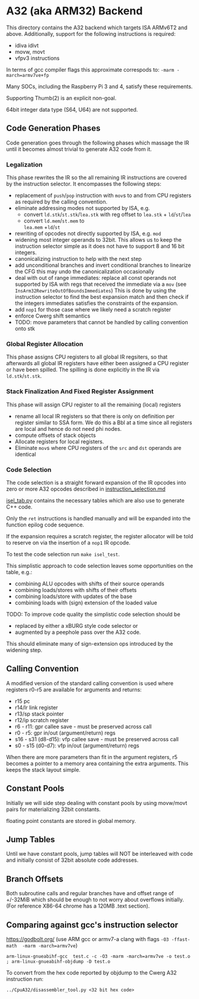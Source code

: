 # A32 (aka ARM32) Backend

This directory contains the A32 backend which targets ISA ARMv6T2 and above.
Additionally, support for the following instructions is required:
* idiva idivt 
* movw, movt
* vfpv3 instructions

In terms of gcc compiler flags this approximate correspods to: `-marm -march=armv7ve+fp `

Many SOCs, including the Raspberry Pi 3 and 4, satisfy these requirements.

Supporting Thumb(2) is an explicit non-goal.

64bit integer data type (S64, U64) are not supported. 

## Code Generation Phases

Code generation goes through the following phases which 
massage the IR until it becomes almost trivial to generate
A32 code from it.

### Legalization

This phase rewrites the IR so the all remaining IR instructions are covered by the 
instruction selector. It encompasses the following steps:

* replacement of `push`/`pop` instruction with `mov`s to and from CPU registers as
  required by the calling convention.
* eliminate addressing modes not supported by ISA, e.g. 
  - convert `ld.stk`/`st.stk`/`lea.stk` with reg offset to 
    `lea.stk` + `ld`/`st`/`lea`
  - convert `ld.mem`/`st.mem` to  
    `lea.mem` +`ld`/`st`
* rewriting of opcodes not directly supported by ISA, e.g. `mod`
* widening most integer operands to 32bit. This allows us to keep the instruction 
  selector simple as it does not have to support 8 and 16 bit integers.
* canonicalizing instruction to help with the next step
* add unconditional branches and invert conditional branches to linearize the CFG
  this may undo the canonicalization occasionally
* deal with out of range immediates:
  replace all const operands not supported by ISA with regs that
  received the immediate via a `mov` (see `InsArm32RewriteOutOfBoundsImmediates`)
  This is done by using the instruction selector to find the best expansion match and
  then check if the integers immediates satisfies the constraints of the expansion.
* add `nop1` for those case where we likely need a scratch register 
* enforce Cwerg shift semantics
* TODO: move parameters that cannot be handled by calling convention
  onto stk 

### Global Register Allocation

This phase assigns CPU registers to all global IR regsiters, so that afterwards all global IR registers have either been assigned a CPU register or have been spilled. The spilling is
done explicitly in the IR via `ld.stk`/`st.stk`.

###  Stack Finalization And Fixed Register Assignment

This phase will assign CPU register to all the remaining (local) registers 

* rename all local IR registers so that there is only on definition per register 
  similar to SSA form. We do this a Bbl at a time since all registers are local
  and hence do not need phi nodes. 
* compute offsets of stack objects
* Allocate registers for local registers.  
* Eliminate `mov`s where CPU registers of the `src` and `dst` operands are identical 

### Code Selection

The code selection is a straight forward expansion of
the IR opcodes into zero or more A32 opcodes described in
[instruction_selection.md](../Docs/instruction_selection.md)

[isel_tab.py](isel_tab.py) contains the necessary tables which 
are also use to generate C++ code.

Only the `ret` instructions is handled manually and will be expanded 
into the function epilog code sequence.

If the expansion requires a scratch register, the register allocator
will be told to reserve on via the insertion of a `nop1` IR opcode.

To test the code selection run `make isel_test`.

This simplistic approach to code selection leaves some opportunities on the table, e.g.:

* combining ALU opcodes with shifts of their source operands
* combining loads/stores with shifts of their offsets
* combining loads/store with updates of the base
* combining loads with (sign) extension of the loaded value

TODO: To improve code quality the simplistic code selection should be

* replaced by either a xBURG style code selector or
* augmented by a peephole pass over the A32 code.

This should eliminate many of sign-extension ops introduced by the widening step.


## Calling Convention

A modified version of the standard calling convention is used
where registers r0-r5 are available for arguments and returns:

* r15 pc
* r14/lr link register
* r13/sp stack pointer
* r12/ip scratch register
* r6 - r11: gpr callee save - must be preserved across call
* r0 - r5: gpr in/out (argument/return) regs
* s16 - s31  (d8-d15): vfp  callee save - must be preserved across call
* s0 - s15  (d0-d7): vfp in/out (argument/return) regs

When there are more parameters than fit in the argument
registers, r5 becomes a pointer to a memory area containing
the extra arguments. This keeps the stack layout simple.


## Constant Pools

Initially we will side step dealing with constant pools 
by using movw/movt pairs for materializing 32bit constants.

floating point constants are stored in global memory.

## Jump Tables

Until we have constant pools, jump tables will NOT be interleaved with code and initially consist
of 32bit absolute code addresses.


## Branch Offsets

Both subroutine calls and regular branches have and offset range of +/-32MiB 
which should be enough to not worry about overflows initially. 
(For reference X86-64 chrome has a 120MB .text section).

## Comparing against gcc's instruction selector

https://godbolt.org/  (use ARM gcc or armv7-a clang with flags `-O3 -ffast-math  -marm -march=armv7ve`) 

```
arm-linux-gnueabihf-gcc  test.c -c -O3 -marm -march=armv7ve -o test.o ; arm-linux-gnueabihf-objdump -D test.o
```

To convert from the hex code reported by objdump to the Cwerg A32 instruction run:
```
../CpuA32/disassembler_tool.py <32 bit hex code>
```
